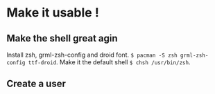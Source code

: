 # Make it usable !
## Make the shell great agin
Install zsh, grml-zsh-config and droid font. `$ pacman -S zsh grml-zsh-config ttf-droid`. Make it the default shell `$ chsh /usr/bin/zsh`.
## Create a user
